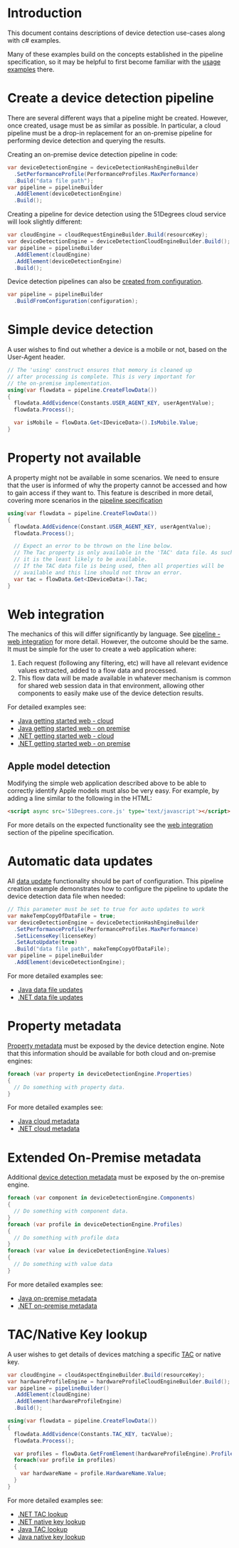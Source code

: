 # Introduction

This document contains descriptions of device detection use-cases along with
c# examples.

Many of these examples build on the concepts established in the pipeline
specification, so it may be helpful to first become familiar with
the [usage examples](../pipeline-specification/usage-examples.md) there.

# Create a device detection pipeline

There are several different ways that a pipeline might be created. However, once
created, usage must be as similar as possible.
In particular, a cloud pipeline must be a drop-in replacement for an on-premise
pipeline for performing device detection and querying the results.

Creating an on-premise device detection pipeline in code:

```c#
var deviceDetectionEngine = deviceDetectionHashEngineBuilder
  .SetPerformanceProfile(PerformanceProfiles.MaxPerformance)
  .Build("data file path");
var pipeline = pipelineBuilder
  .AddElement(deviceDetectionEngine)
  .Build();
```

Creating a pipeline for device detection using the 51Degrees cloud service will
look slightly different:

```c#
var cloudEngine = cloudRequestEngineBuilder.Build(resourceKey);
var deviceDetectionEngine = deviceDetectionCloudEngineBuilder.Build();
var pipeline = pipelineBuilder
  .AddElement(cloudEngine)
  .AddElement(deviceDetectionEngine)
  .Build();
```

Device detection pipelines can also
be [created from configuration](../pipeline-specification/features/build-from-configuration.md).

```c#
var pipeline = pipelineBuilder
  .BuildFromConfiguration(configuration);
```

# Simple device detection

A user wishes to find out whether a device is a mobile or not, based on the
User-Agent header.

```c#
// The 'using' construct ensures that memory is cleaned up 
// after processing is complete. This is very important for 
// the on-premise implementation.
using(var flowdata = pipeline.CreateFlowData())
{
  flowdata.AddEvidence(Constants.USER_AGENT_KEY, userAgentValue);
  flowdata.Process();

  var isMobile = flowData.Get<IDeviceData>().IsMobile.Value;
}
```

# Property not available

A property might not be available in some scenarios. We need to ensure that the
user is informed of why the property cannot be accessed and how to gain access
if they want to. This feature is described in more detail, covering more scenarios in
the [pipeline specification](../pipeline-specification/features/properties.md#missing-properties)

```c#
using(var flowdata = pipeline.CreateFlowData())
{
  flowdata.AddEvidence(Constant.USER_AGENT_KEY, userAgentValue);
  flowdata.Process();

  // Expect an error to be thrown on the line below.
  // The Tac property is only available in the 'TAC' data file. As such
  // it is the least likely to be available.
  // If the TAC data file is being used, then all properties will be 
  // available and this line should not throw an error.
  var tac = flowData.Get<IDeviceData>().Tac;
}
```

# Web integration

The mechanics of this will differ significantly by language.
See [pipeline - web integration](../pipeline-specification/features/web-integration.md)
for more detail.
However, the outcome should be the same. It must be simple for the user to
create a web application where:

1. Each request (following any filtering, etc) will have all relevant evidence
   values extracted, added to a flow data and processed.
2. This flow data will be made available in whatever mechanism is common for
   shared web session data in that environment, allowing other components to
   easily make use of the device detection results.  

For detailed examples see:
- [Java getting started web - cloud](https://github.com/51Degrees/device-detection-java/tree/master/device-detection.examples/web/getting-started.cloud) 
- [Java getting started web - on premise](https://github.com/51Degrees/device-detection-java/tree/master/device-detection.examples/web/getting-started.onprem) 
- [.NET getting started web - cloud](https://github.com/51Degrees/device-detection-dotnet/tree/master/Examples/Cloud/GettingStarted-Web) 
- [.NET getting started web - on premise](https://github.com/51Degrees/device-detection-dotnet/tree/master/Examples/OnPremise/GettingStarted-Web) 

## Apple model detection

Modifying the simple web application described above to be able to correctly
identify Apple models must also be very easy. For example, by adding a line
similar to the following in the HTML:

```html
<script async src='51Degrees.core.js' type='text/javascript'></script>
```

For more details on the expected functionality see
the [web integration](../pipeline-specification/features/web-integration.md)
section of the pipeline specification.

# Automatic data updates

All [data update](../pipeline-specification/features/data-updates.md)
functionality should be part of configuration.
This pipeline creation example demonstrates how to configure the pipeline to
update the device detection data file when needed:

```c#
// This parameter must be set to true for auto updates to work
var makeTempCopyOfDataFile = true;
var deviceDetectionEngine = deviceDetectionHashEngineBuilder
  .SetPerformanceProfile(PerformanceProfiles.MaxPerformance)
  .SetLicenseKey(licenseKey)
  .SetAutoUpdate(true)
  .Build("data file path", makeTempCopyOfDataFile);
var pipeline = pipelineBuilder
  .AddElement(deviceDetectionEngine);
```

For more detailed examples see:
- [Java data file updates](https://github.com/51Degrees/device-detection-java/blob/master/device-detection.examples/console/src/main/java/fiftyone/devicedetection/examples/console/UpdateDataFile.java) 
- [.NET data file updates](https://github.com/51Degrees/device-detection-dotnet/blob/master/Examples/OnPremise/UpdateDataFile-Console/Program.cs) 

# Property metadata

[Property metadata](../pipeline-specification/features/properties.md#property-metadata)
must be exposed by the device detection engine.
Note that this information should be available for both cloud and on-premise engines:

```c#
foreach (var property in deviceDetectionEngine.Properties)
{
  // Do something with property data.
}
```

For more detailed examples see:
- [Java cloud metadata](https://github.com/51Degrees/device-detection-java/blob/master/device-detection.examples/console/src/main/java/fiftyone/devicedetection/examples/console/MetadataCloud.java#L113) 
- [.NET cloud metadata](https://github.com/51Degrees/device-detection-dotnet/blob/master/Examples/Cloud/Metadata-Console/Program.cs#L111) 

# Extended On-Premise metadata

Additional [device detection metadata](pipeline-elements/device-detection-on-premise.md#metadata)
must be exposed by the on-premise engine.

```c#
foreach (var component in deviceDetectionEngine.Components)
{
  // Do something with component data.
}
foreach (var profile in deviceDetectionEngine.Profiles)
{
  // Do something with profile data
}
foreach (var value in deviceDetectionEngine.Values)
{
  // Do something with value data
}
```

For more detailed examples see:
- [Java on-premise metadata](https://github.com/51Degrees/device-detection-java/blob/master/device-detection.examples/console/src/main/java/fiftyone/devicedetection/examples/console/MetadataOnPrem.java#L134) 
- [.NET on-premise metadata](https://github.com/51Degrees/device-detection-dotnet/blob/master/Examples/OnPremise/Metadata-Console/Program.cs#L126) 


# TAC/Native Key lookup

A user wishes to get details of devices matching a
specific [TAC](https://en.wikipedia.org/wiki/Type_Allocation_Code) or native
key.

```c#
var cloudEngine = cloudAspectEngineBuilder.Build(resourceKey);
var hardwareProfileEngine = hardwareProfileCloudEngineBuilder.Build();
var pipeline = pipelineBuilder()
  .AddElement(cloudEngine)
  .AddElement(hardwareProfileEngine)
  .Build();

using(var flowdata = pipeline.CreateFlowData())
{
  flowdata.AddEvidence(Constants.TAC_KEY, tacValue);
  flowdata.Process();

  var profiles = flowData.GetFromElement(hardwareProfileEngine).Profiles.Value;
  foreach(var profile in profiles)
  {
    var hardwareName = profile.HardwareName.Value;
  }
}
```

For more detailed examples see:
 - [.NET TAC lookup](https://github.com/51Degrees/device-detection-dotnet/blob/master/Examples/Cloud/TAC-Console/Program.cs)
 - [.NET native key lookup](https://github.com/51Degrees/device-detection-dotnet/blob/master/Examples/Cloud/NativeModel-Console/Program.cs)
 - [Java TAC lookup](https://github.com/51Degrees/device-detection-java/blob/master/device-detection.examples/console/src/main/java/fiftyone/devicedetection/examples/console/TacCloud.java)
 - [Java native key lookup](https://github.com/51Degrees/device-detection-java/blob/master/device-detection.examples/console/src/main/java/fiftyone/devicedetection/examples/console/NativeModelCloud.java)